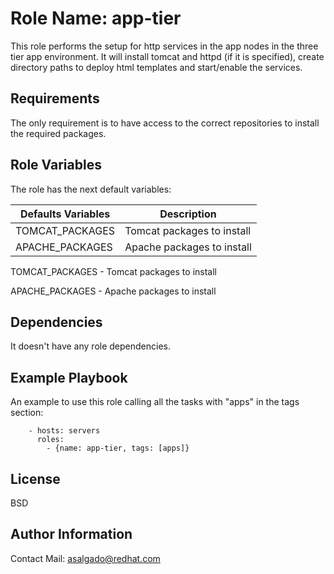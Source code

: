 Role Name: app-tier
=========

This role performs the setup for http services in the app nodes in the three tier app environment. It will install tomcat and httpd (if it is specified), create directory paths to deploy html templates and start/enable the services.

Requirements
------------

The only requirement is to have access to the correct repositories to install the required packages.

Role Variables
--------------

The role has the next default variables:

| Defaults Variables | Description |
| ------------- | ------------- |
| TOMCAT_PACKAGES | Tomcat packages to install  |
| APACHE_PACKAGES | Apache packages to install  |

TOMCAT_PACKAGES - Tomcat packages to install

APACHE_PACKAGES - Apache packages to install

Dependencies
------------

It doesn't have any role dependencies.

Example Playbook
----------------

An example to use this role calling all the tasks with "apps" in the tags section:

```
    - hosts: servers
      roles:
        - {name: app-tier, tags: [apps]}
```

License
-------

BSD

Author Information
------------------

Contact Mail: asalgado@redhat.com
